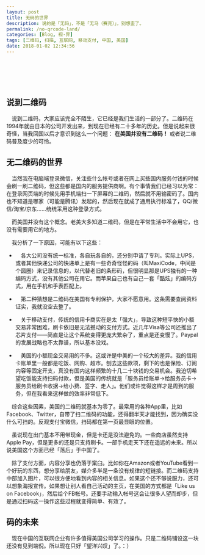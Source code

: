 ```yaml
---
layout: post
title: 无码的世界
description: 说的是「无码」，不是「无马（赛克）」，别想歪了。
permalink: /no-qrcode-land/
categories: [Blog, 视·界]
tags: [二维码, 扫描, 互联网, 移动支付, 中国, 美国]
date: 2018-01-02 12:34:56
---
```


# 　

## 说到二维码

　说到二维码，大家应该完全不陌生，它已经是我们生活的一部分了。二维码在1994年就由日本的公司开发出来，到现在已经有二十多年的历史。但是说起来很奇怪，当我回国以后才意识到这么一个问题： **在美国并没有二维码！** 或者说二维码普及度少的可怜。

## 无二维码的世界

　当然我在电脑端登录微信，关注些什么帐号或者在网上买些国内服务付钱的时候会刷一刷二维码，但这些都是国内的服务提供商啊。有个事情我们已经习以为常：在登录网页端的时候先用手机端扫一下屏幕的二维码，然后就不用输密码了。国内也不知道是哪家（可能是腾讯）发起的，然后现在就成了通用执行标准了，QQ/微信/淘宝/京东……统统采用这种登录方式。

　而美国并没有这个概念。老美大多知道二维码，但是在平常生活中不会用它，也没有需要用它的地方。

　我分析了一下原因，可能有以下这些：

-   　各大公司没有统一标准，各自玩各自的，还分别申请了专利。实际上UPS，或者其他快递公司的快递单上是有一些奇奇怪怪的码（叫MaxiCode，中间是个圆圈）来记录信息的，以代替老旧的条形码，但很明显那是UPS独有的一种编码方式，没有其他公司在用它。而苹果自己也有自己一套「酷炫」的编码方式，用在手机和手表匹配上。

-   　第二种猜想是二维码在美国有专利保护，大家不愿意用。这条需要查阅资料证实，我就没空去整了。

-   　关于移动支付，传统的信用卡商实在是太「强大」，导致这种短平快的小额交易非常困难，刷卡依旧是无法撼动的支付方式。近几年Visa等公司还推出了芯片支付——简直是让这个系统变得更庞大繁杂了，重点是还变慢了。Paypal的发展战略也不太靠谱，所以基本没戏。

-   　美国的小额现金交易用的不多。这或许是中美的一个较大的差异。我的信用卡账单里一般都是吃饭、网购、超市。刨去这些款项，剩下的也是保险、订阅内容等固定开支，真没有国内这样频繁的十几二十块钱的交易机会。我迫切希望吃饭能支持扫码付款，但是美国的传统就是「服务员给账单->给服务员卡->服务员给刷卡收据->给小费、签字、走人」。他们或许觉得这样才是周到的服务，但在我看来这样做的效率非常低下。

　综合这些因素，美国的二维码就基本为零了。最常用的各种App里，比如Facebook、Twitter，自带了扫二维码的功能，还得翻半天才能找到，因为确实没什么可扫的。反观支付宝微信，扫码都在第一页最显眼的位置。

　虽说现在出门基本不用带现金，但是卡还是没法避免的。一些商店虽然支持Apple Pay，但是更多的还是只支持刷卡。一部手机走天下还在遥远的未来。所以说美国这个方面已经「落后」于中国了。

　除了支付方面，内容分享也仍落于窠臼。比如你在Amazon或者YouTube看到一个好玩的东西，想分享给朋友，媒介多半是一条没有规律的短链接。而二维码支持中部加入图片，可以很方便地看到内容的相关信息。如果这个还不够说服力，还可以想象海报宣传。如果想让别人看自己活动的主页，在美国的方式都是「Like us on Facebook」，然后给个FB帐号。还要手动输入帐号这会让很多人望而却步，但是通过扫码这一操作这些过程就变得简单、有效了。

## 码的未来

　现在中国的互联网企业有许多值得美国公司学习的操作。只是二维码铺设这一块还没有见到端倪。所以现在只好「望洋兴叹」了。：）
